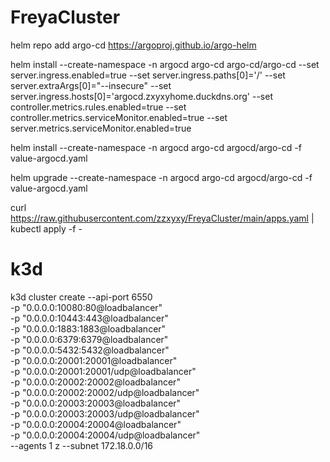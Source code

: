 # FreyaCluster

helm repo add argo-cd https://argoproj.github.io/argo-helm

helm install --create-namespace -n argocd argo-cd argo-cd/argo-cd  --set server.ingress.enabled=true --set server.ingress.paths[0]='/' --set server.extraArgs[0]="--insecure" --set server.ingress.hosts[0]='argocd.zxyxyhome.duckdns.org' --set controller.metrics.rules.enabled=true --set controller.metrics.serviceMonitor.enabled=true --set server.metrics.serviceMonitor.enabled=true



helm install --create-namespace -n argocd argo-cd argocd/argo-cd -f value-argocd.yaml

helm upgrade --create-namespace -n argocd argo-cd argocd/argo-cd -f value-argocd.yaml


curl https://raw.githubusercontent.com/zzxyxy/FreyaCluster/main/apps.yaml | kubectl apply -f -


# k3d

k3d cluster create --api-port 6550 \
    -p "0.0.0.0:10080:80@loadbalancer" \
    -p "0.0.0.0:10443:443@loadbalancer" \
    -p "0.0.0.0:1883:1883@loadbalancer" \
    -p "0.0.0.0:6379:6379@loadbalancer" \
    -p "0.0.0.0:5432:5432@loadbalancer" \
    -p "0.0.0.0:20001:20001@loadbalancer" \
    -p "0.0.0.0:20001:20001/udp@loadbalancer" \
    -p "0.0.0.0:20002:20002@loadbalancer" \
    -p "0.0.0.0:20002:20002/udp@loadbalancer" \
    -p "0.0.0.0:20003:20003@loadbalancer" \
    -p "0.0.0.0:20003:20003/udp@loadbalancer" \
    -p "0.0.0.0:20004:20004@loadbalancer" \
    -p "0.0.0.0:20004:20004/udp@loadbalancer" \
    --agents 1 z --subnet 172.18.0.0/16
